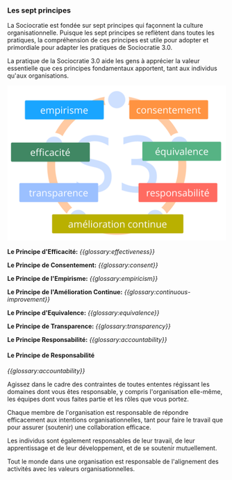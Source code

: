 ### Les sept principes

La Sociocratie est fondée sur sept principes qui façonnent la culture organisationnelle. Puisque les sept principes se reflètent dans toutes les pratiques, la compréhension de ces principes est utile pour adopter et primordiale pour adapter les pratiques de Sociocratie 3.0.

La pratique de la Sociocratie 3.0 aide les gens à apprécier la valeur essentielle que ces principes fondamentaux apportent, tant aux individus qu'aux organisations.

![Les sept principes](img/framework/s3-principles-plain.png)

**Le Principe d'Efficacité:** *{{glossary:effectiveness}}*

**Le Principe de Consentement:** *{{glossary:consent}}*

**Le Principe de l'Empirisme:** *{{glossary:empiricism}}*

**Le Principe de l'Amélioration Continue:** *{{glossary:continuous-improvement}}*

**Le Principe d'Equivalence:** *{{glossary:equivalence}}*

**Le Principe de Transparence:** *{{glossary:transparency}}*

**Le Principe Responsabilité:** *{{glossary:accountability}}*

#### Le Principe de Responsabilité

*{{glossary:accountability}}*

Agissez dans le cadre des contraintes de toutes ententes régissant les domaines dont vous êtes responsable, y compris l'organisation elle-même, les équipes dont vous faites partie et les rôles que vous portez.

Chaque membre de l'organisation est responsable de répondre efficacement aux intentions organisationnelles, tant pour faire le travail que pour assurer (soutenir) une collaboration efficace.

Les individus sont également responsables de leur travail, de leur apprentissage et de leur développement, et de se soutenir mutuellement.

Tout le monde dans une organisation est responsable de l'alignement des activités avec les valeurs organisationnelles.